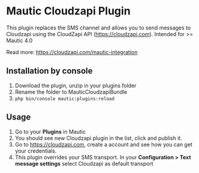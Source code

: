 # Mautic Cloudzapi Plugin
This plugin replaces the SMS channel and allows you to send messages to Cloudzapi
using the CloudZapi API (https://cloudzapi.com).
Intended for >= Mautic 4.0

Read more:
https://cloudzapi.com/mautic-integration

## Installation by console
1. Download the plugin, unzip in your plugins folder
2. Rename the folder to MauticCloudzapiBundle
3. `php bin/console mautic:plugins:reload`

## Usage
1. Go to your **Plugins** in Mautic
2. You should see new Cloudzapi plugin in the list, click and publish it.
3. Go to https://cloudzapi.com, create a account and see how you can get your credentials.
4. This plugin overrides your SMS transport. In your **Configuration > Text message settings** select Cloudzapi as default transport


